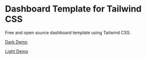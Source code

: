 # Dashboard Template for Tailwind CSS

Free and open source dashboard template using Tailwind CSS.

[Dark Demo](https://play.tailwindcss.com/cxo4RMYrei)

[Light Demo](https://play.tailwindcss.com/rRQCqidGDH)
